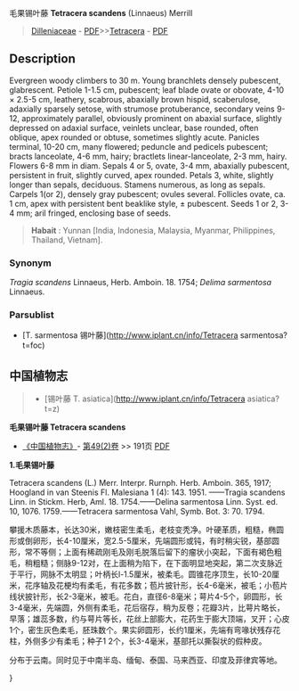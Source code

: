 毛果锡叶藤 **Tetracera scandens** (Linnaeus) Merrill

> [Dilleniaceae](http://www.iplant.cn/info/Dilleniaceae?t=foc) - [PDF](http://www.iplant.cn/foc/pdf/Dilleniaceae.pdf)>>[Tetracera](http://www.iplant.cn/info/Tetracera?t=foc) - [PDF](http://www.iplant.cn/foc/pdf/Tetracera.pdf)

## Description

Evergreen woody climbers to 30 m. Young branchlets densely pubescent, glabrescent. Petiole 1-1.5 cm, pubescent; leaf blade ovate or obovate, 4-10 × 2.5-5 cm, leathery, scabrous, abaxially brown hispid, scaberulose, adaxially sparsely setose, with strumose protuberance, secondary veins 9-12, approximately parallel, obviously prominent on abaxial surface, slightly depressed on adaxial surface, veinlets unclear, base rounded, often oblique, apex rounded or obtuse, sometimes slightly acute. Panicles terminal, 10-20 cm, many flowered; peduncle and pedicels pubescent; bracts lanceolate, 4-6 mm, hairy; bractlets linear-lanceolate, 2-3 mm, hairy. Flowers 6-8 mm in diam. Sepals 4 or 5, ovate, 3-4 mm, abaxially pubescent, persistent in fruit, slightly curved, apex rounded. Petals 3, white, slightly longer than sepals, deciduous. Stamens numerous, as long as sepals. Carpels 1(or 2), densely gray pubescent; ovules several. Follicles ovate, ca. 1 cm, apex with persistent bent beaklike style, ± pubescent. Seeds 1 or 2, 3-4 mm; aril fringed, enclosing base of seeds.


> **Habait** : 
> Yunnan [India, Indonesia, Malaysia, Myanmar, Philippines, Thailand, Vietnam].

### Synonym
*Tragia scandens* Linnaeus, Herb. Amboin. 18. 1754; *Delima sarmentosa* Linnaeus.

### Parsublist

* [T.  sarmentosa  锡叶藤](http://www.iplant.cn/info/Tetracera sarmentosa?t=foc)

## 中国植物志

> * [锡叶藤  T.  asiatica](http://www.iplant.cn/info/Tetracera asiatica?t=z)


**毛果锡叶藤 Tetracera scandens**

* [《中国植物志》](http://www.iplant.cn/frps)- [第49(2)卷](http://www.iplant.cn/frps/vol/49(2)) >> 191页 [PDF](http://www.iplant.cn/frps/pdf/49(2)/191.PDF)


**1.毛果锡叶藤**

Tetracera scandens (L.) Merr. Interpr. Rurnph. Herb. Amboin. 365, 1917; Hoogland in van Steenis Fl. Malesiana 1 (4): 143. 1951. ——Tragia scandens Linn. in Stickm. Herb, Aml. 18. 1754.——Delina sarmentosa Linn. Syst. ed. 10, 1076. 1759.——Tetracera sarmentosa Vahl, Symb. Bot. 3: 70. 1794.

攀援木质藤本，长达30米，嫩枝密生柔毛，老枝变秃净。叶硬革质，粗糙，椭圆形或倒卵形，长4-10厘米，宽2.5-5厘米，先端圆形或钝，有时稍尖锐，基部圆形，常不等侧；上面有稀疏刚毛及刚毛脱落后留下的瘤状小突起，下面有褐色粗毛，稍粗糙；侧脉9-12对，在上面稍为陷下，在下面明显地突起，第二次支脉近于平行，网脉不太明显；叶柄长l-1.5厘米，被柔毛。圆锥花序顶生，长10-20厘米，花序轴及花梗均有柔毛，有花多数；苞片披针形，长4-6毫米，被毛；小苞片线状披针形，长2-3毫米，被毛。花白，直径6-8毫米；萼片4-5个，卵圆形，长3-4毫米，先端圆，外侧有柔毛，花后宿存，稍为反卷；花瓣3片，比萼片略长，早落；雄蕊多数，约与萼片等长，花丝上部膨大，花药生于膨大顶端，叉开；心皮1个，密生灰色柔毛，胚珠数个。果实卵圆形，长约1厘米，先端有弯喙状残存花柱，外侧多少有柔毛；种子1 2个，长3-4毫米，基部托以撕裂状的假种皮。

分布于云南。同时见于中南半岛、缅甸、泰国、马来西亚、印度及菲律宾等地。

}